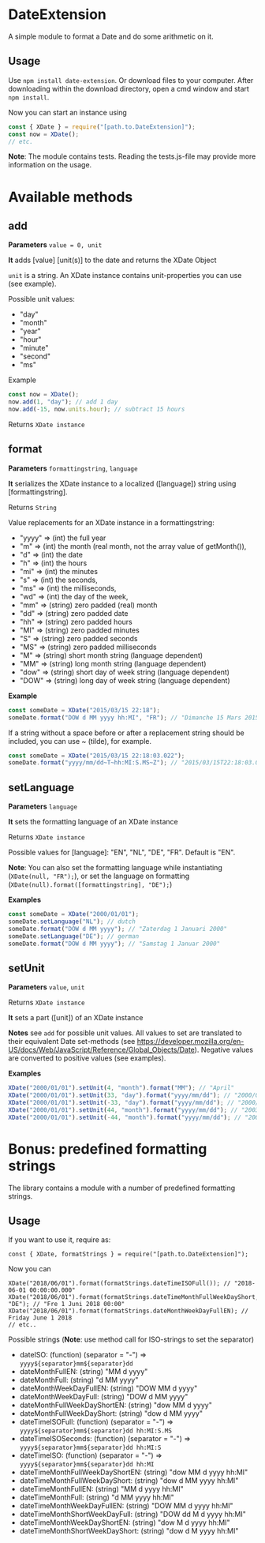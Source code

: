 # DateExtension
A simple module to format a Date and do some arithmetic on it.

## Usage
Use `npm install date-extension`.
Or download files to your computer. After downloading 
within the download directory, open a cmd window and start `npm install`.

Now you can start an instance using

```javascript
const { XDate } = require("[path.to.DateExtension]");
const now = XDate();
// etc.
```
**Note**: The module contains tests. Reading the tests.js-file may provide more information on the usage.

# Available methods
## add

**Parameters** `value = 0, unit`

**It** adds [value] [unit(s)] to the date and returns the XDate Object

`unit` is a string. An XDate instance contains unit-properties you can use (see example).

Possible unit values: 
- "day" 
- "month" 
- "year" 
- "hour" 
- "minute" 
- "second" 
- "ms"

Example

```javascript
const now = XDate();
now.add(1, "day"); // add 1 day
now.add(-15, now.units.hour); // subtract 15 hours
```
Returns `XDate instance`

## format

**Parameters** `formattingstring`, `language`

**It** serializes the XDate instance to a localized ([language]) string using [formattingstring].

Returns `String`

Value replacements for an XDate instance in a formattingstring:
- "yyyy" => (int) the full year
- "m" => (int) the month (real month, not the array value of getMonth()),
- "d" => (int) the date
- "h" => (int) the hours
- "mi" => (int) the minutes
- "s" => (int) the seconds,
- "ms" => (int) the milliseconds,
- "wd" => (int) the day of the week,
- "mm" => (string) zero padded (real) month
- "dd" => (string) zero padded date
- "hh" => (string) zero padded hours
- "MI" => (string) zero padded minutes
- "S" => (string) zero padded seconds
- "MS" => (string) zero padded milliseconds
- "M" => (string) short month string (language dependent)
- "MM" => (string) long month string (language dependent)
- "dow" => (string) short day of week string (language dependent)
- "DOW" => (string) long day of week string (language dependent)

**Example**

```javascript
const someDate = XDate("2015/03/15 22:18");
someDate.format("DOW d MM yyyy hh:MI", "FR"); // "Dimanche 15 Mars 2015 22:18"
```

If a string without a space before or after a replacement string  should be included, you can use ~ (tilde), for example.

```javascript
const someDate = XDate("2015/03/15 22:18:03.022");
someDate.format("yyyy/mm/dd~T~hh:MI:S.MS~Z"); // "2015/03/15T22:18:03.022Z"
```

## setLanguage

**Parameters** `language`

**It** sets the formatting language of an XDate instance

Returns `XDate instance`

Possible values for [language]: "EN", "NL", "DE", "FR". Default is "EN".

**Note**: You can also set the formatting language while instantiating (`XDate(null, "FR");`), or
set the language on formatting (`XDate(null).format([formattingstring], "DE");`)

**Examples**

```javascript
const someDate = XDate("2000/01/01");
someDate.setLanguage("NL"); // dutch
someDate.format("DOW d MM yyyy"); // "Zaterdag 1 Januari 2000"
someDate.setLanguage("DE"); // german
someDate.format("DOW d MM yyyy"); // "Samstag 1 Januar 2000"
```
## setUnit
**Parameters** `value`, `unit`

Returns `XDate instance`

**It** sets a part ([unit]) of an XDate instance

**Notes** see `add` for possible unit values. All values to set are translated 
to their equivalent Date set-methods (see https://developer.mozilla.org/en-US/docs/Web/JavaScript/Reference/Global_Objects/Date). 
Negative values are converted to positive values (see examples).


**Examples**

```javascript
XDate("2000/01/01").setUnit(4, "month").format("MM"); // "April"
XDate("2000/01/01").setUnit(33, "day").format("yyyy/mm/dd"); // "2000/02/02"
XDate("2000/01/01").setUnit(-33, "day").format("yyyy/mm/dd"); // "2000/02/02"
XDate("2000/01/01").setUnit(44, "month").format("yyyy/mm/dd"); // "2003/08/01"
XDate("2000/01/01").setUnit(-44, "month").format("yyyy/mm/dd"); // "2003/08/01"
```

# Bonus: predefined formatting strings
The library contains a module with a number of predefined formatting strings.

## Usage

If you want to use it, require as:

```
const { XDate, formatStrings } = require("[path.to.DateExtension]");
```

Now you can

```
XDate("2018/06/01").format(formatStrings.dateTimeISOFull()); // "2018-06-01 00:00:00.000"
XDate("2018/06/01").format(formatStrings.dateTimeMonthFullWeekDayShort, "DE"); // "Fre 1 Juni 2018 00:00"
XDate("2018/06/01").format(formatStrings.dateMonthWeekDayFullEN); // Friday June 1 2018
// etc..
```

Possible strings (**Note**: use method call for ISO-strings to set the separator)

- dateISO: (function) (separator = "-") => ``yyyy${separator}mm${separator}dd``
- dateMonthFullEN: (string) "MM d yyyy"
- dateMonthFull: (string) "d MM yyyy"
- dateMonthWeekDayFullEN: (string) "DOW MM d yyyy"
- dateMonthWeekDayFull: (string) "DOW d MM yyyy"
- dateMonthFullWeekDayShortEN: (string) "dow MM d yyyy"
- dateMonthFullWeekDayShort: (string) "dow d MM yyyy"
- dateTimeISOFull: (function) (separator = "-") => ``yyyy${separator}mm${separator}dd hh:MI:S.MS``
- dateTimeISOSeconds: (function) (separator = "-") => ``yyyy${separator}mm${separator}dd hh:MI:S``
- dateTimeISO: (function) (separator = "-") => ``yyyy${separator}mm${separator}dd hh:MI``
- dateTimeMonthFullWeekDayShortEN: (string) "dow MM d yyyy hh:MI"
- dateTimeMonthFullWeekDayShort: (string) "dow d MM yyyy hh:MI"
- dateTimeMonthFullEN: (string) "MM d yyyy hh:MI"
- dateTimeMonthFull: (string) "d MM yyyy hh:MI"
- dateTimeMonthWeekDayFullEN: (string) "DOW MM d yyyy hh:MI"
- dateTimeMonthShortWeekDayFull: (string) "DOW dd M d yyyy hh:MI"
- dateTimeMonthWeekDayShortEN: (string) "dow M d yyyy hh:MI"
- dateTimeMonthShortWeekDayShort: (string) "dow d M yyyy hh:MI"